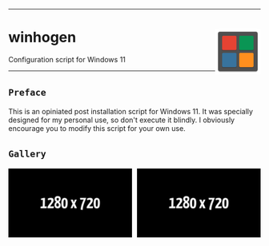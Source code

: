 <hr><div>
<a href="../.."><img align="right" height="91" src="assets/logo.svg" alt="logo"></a>
<h1>winhogen</h1>
<p>Configuration script for Windows 11</p>
</div><hr>

## `Preface`

This is an opiniated post installation script for Windows 11. It was specially designed for my personal use, so don't execute it blindly. I obviously encourage you to modify this script for your own use.

## `Gallery`

<a href="assets/img1.png"><img src="assets/img1.png" width="49%"/></a><a><img src="assets/none.png" width="2%"/></a><a href="assets/img2.png"><img src="assets/img2.png" width="49%"/></a>